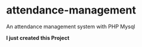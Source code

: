 # attendance-management
An attendance management system with PHP Mysql

**I just created this Project** 
